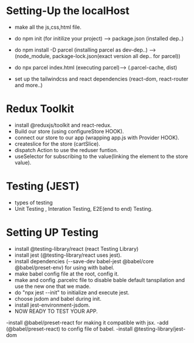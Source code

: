 
# Setting-Up the localHost
- make all the js,css,html file.
- do npm init (for initilize your project) --> package.json (installed dep..)
- do npm install -D parcel (installing parcel as dev-dep..) -->(node_module, package-lock.json(exact version all dep.. for parcel))
- do npx parcel index.html (executing parcel)--> (.parcel-cache, dist)
   
- set up the tailwindcss and react dependencies (react-dom, react-router and more..)
  


# Redux Toolkit
- install @reduxjs/toolkit and react-redux.
- Build our store (using configureStore HOOK).
- connect our store to our app (wrapping app.js with Provider HOOK).
- createslice for the store (cartSlice).
- dispatch Action to use the reduser funtion.
- useSelector for subscribing to the value(linking the element to the store value).



# Testing (JEST)
- types of testing
- Unit Testing , Interation Testing, E2E(end to end) Testing.

# Setting UP Testing
- install @testing-library/react (react Testing Library)
- install jest  (@testing-library/react uses jest).
- install dependencies (--save-dev babel-jest @babel/core @babel/preset-env) for using with babel.
- make babel config file at the root, config it.
- make and config .parcelrc file to disable bable default tanspilation and use the new one that we made.
- do "npx jest --init"  to initialize and execute jest.
- choose jsdom and babel during init.
- install jest-environment-jsdom.
- NOW READY TO TEST YOUR APP.

-install @babel/preset-react for making it compatible with jsx.
-add (@babel/preset-react) to config file of babel.
-install @testing-library/jest-dom 



